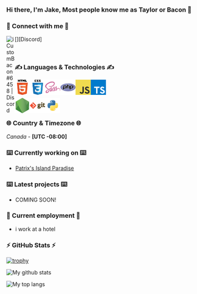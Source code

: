 ### Hi there, I'm Jake, Most people know me as Taylor or Bacon 👋

### 👯 Connect with me 👯

[<img align="left" alt="iCustomBacon#6458 | Discord" width="22px" src="https://cdn.jsdelivr.net/npm/simple-icons@v3/icons/discord.svg" />][Discord]

<br/>

### ✍️ Languages & Technologies ✍️

<img align="left" alt="HTML5" width="40px" src="https://raw.githubusercontent.com/github/explore/ccc16358ac4530c6a69b1b80c7223cd2744dea83/topics/html/html.png" />
<img align="left" alt="CSS" width="40px" src="https://raw.githubusercontent.com/github/explore/ccc16358ac4530c6a69b1b80c7223cd2744dea83/topics/css/css.png" />
<img align="left" alt="CSS" width="40px" src="https://raw.githubusercontent.com/github/explore/ccc16358ac4530c6a69b1b80c7223cd2744dea83/topics/sass/sass.png" />
<img align="left" alt="PHP" width="40px" src="https://raw.githubusercontent.com/github/explore/ccc16358ac4530c6a69b1b80c7223cd2744dea83/topics/php/php.png" />
<img align="left" alt="JS" width="40px" src="https://raw.githubusercontent.com/github/explore/80688e429a7d4ef2fca1e82350fe8e3517d3494d/topics/javascript/javascript.png" />
<img align="left" alt="TS" width="40px" src="https://raw.githubusercontent.com/github/explore/80688e429a7d4ef2fca1e82350fe8e3517d3494d/topics/typescript/typescript.png" />

<br/><br/>

<img align="left" alt="Node" width="40px" src="https://raw.githubusercontent.com/github/explore/80688e429a7d4ef2fca1e82350fe8e3517d3494d/topics/nodejs/nodejs.png" />
<img align="left" alt="GitHub" width="40px" src="https://raw.githubusercontent.com/github/explore/80688e429a7d4ef2fca1e82350fe8e3517d3494d/topics/git/git.png" />
<img align="left" alt="Python" width="40px" src="https://raw.githubusercontent.com/github/explore/80688e429a7d4ef2fca1e82350fe8e3517d3494d/topics/python/python.png" />

<br/><br/>

### 🌐 Country & Timezone 🌐
*Canada* - **[UTC -08:00]**

### ⌨️ Currently working on ⌨️
- [Patrix's Island Paradise](https://discord.gg/bcB2k2YN3m)

### ⌨️ Latest projects ⌨️
- COMING SOON!

### 💼 Current employment 💼
- i work at a hotel

### ⚡ GitHub Stats ⚡
[![trophy](https://github-profile-trophy.vercel.app/?username=iCustomBacon&margin-w=15&title=Commit,PR,Repo,Followers)](https://github.com/ryo-ma/github-profile-trophy)

![My github stats](https://github-readme-stats.vercel.app/api?username=iCustomBacon&count_private=true&show_icons=true&theme=graywhite)

![My top langs](https://github-readme-stats.vercel.app/api/top-langs?username=iCustomBacon&layout=compact&theme=graywhite&hide=html,css)
